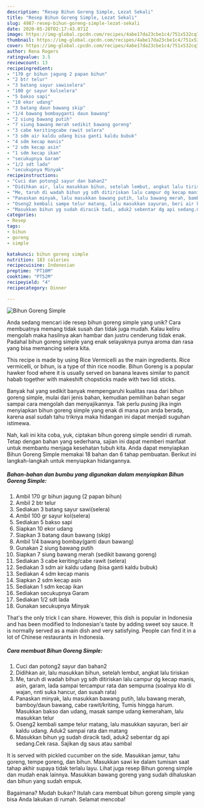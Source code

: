 ```yaml
---
description: "Resep Bihun Goreng Simple, Lezat Sekali"
title: "Resep Bihun Goreng Simple, Lezat Sekali"
slug: 4987-resep-bihun-goreng-simple-lezat-sekali
date: 2020-05-28T02:17:43.071Z
image: https://img-global.cpcdn.com/recipes/4abe17da23cbe1c4/751x532cq70/bihun-goreng-simple-foto-resep-utama.jpg
thumbnail: https://img-global.cpcdn.com/recipes/4abe17da23cbe1c4/751x532cq70/bihun-goreng-simple-foto-resep-utama.jpg
cover: https://img-global.cpcdn.com/recipes/4abe17da23cbe1c4/751x532cq70/bihun-goreng-simple-foto-resep-utama.jpg
author: Rena Rogers
ratingvalue: 3.5
reviewcount: 13
recipeingredient:
- "170 gr bihun jagung 2 papan bihun"
- "2 btr telur"
- "3 batang sayur sawiselera"
- "100 gr sayur kolselera"
- "5 bakso sapi"
- "10 ekor udang"
- "3 batang daun bawang skip"
- "1/4 bawang bombayganti daun bawang"
- "2 siung bawang putih"
- "7 siung bawang merah sedikit bawang goreng"
- "3 cabe keritingcabe rawit selera"
- "3 sdm air kaldu udang bisa ganti kaldu bubuk"
- "4 sdm kecap manis"
- "2 sdm kecap asin"
- "1 sdm kecap ikan"
- "secukupnya Garam"
- "1/2 sdt lada"
- "secukupnya Minyak"
recipeinstructions:
- "Cuci dan potong2 sayur dan bahan2"
- "Didihkan air, lalu masukkan bihun, setelah lembut, angkat lalu tiriskan"
- "Me, taruh di wadah bihun yg sdh ditiriskan lalu campur dg kecap manis, asin, garam, lada sampai tercampur rata dan sempurna (soalnya klo di wajan, nnti suka hancur, dan susah rata)"
- "Panaskan minyak, lalu masukkan bawang putih, lalu bawang merah, bamboy/daun bawang, cabe rawit/kriting, Tumis hingga harum. Masukkan bakso dan udang, masak sampe udang kemeraham, lalu masukkan telur"
- "Oseng2 kembali sampe telur matang, lalu masukkan sayuran, beri air kaldu udang. Aduk2 sampai rata dan matang"
- "Masukkan bihun yg sudah diracik tadi, aduk2 sebentar dg api sedang.Cek rasa. Sajikan dg saus atau sambal"
categories:
- Resep
tags:
- bihun
- goreng
- simple

katakunci: bihun goreng simple 
nutrition: 183 calories
recipecuisine: Indonesian
preptime: "PT10M"
cooktime: "PT52M"
recipeyield: "4"
recipecategory: Dinner

---
```



![Bihun Goreng Simple](https://img-global.cpcdn.com/recipes/4abe17da23cbe1c4/751x532cq70/bihun-goreng-simple-foto-resep-utama.jpg)

Anda sedang mencari ide resep bihun goreng simple yang unik? Cara membuatnya memang tidak susah dan tidak juga mudah. Kalau keliru mengolah maka hasilnya akan hambar dan justru cenderung tidak enak. Padahal bihun goreng simple yang enak selayaknya punya aroma dan rasa yang bisa memancing selera kita.

This recipe is made by using Rice Vermicelli as the main ingredients. Rice vermicelli, or bihun, is a type of thin rice noodle. Bihun Goreng is a popular hawker food where it is usually served on banana leaves similar to pancit habab together with makeshift chopsticks made with two lidi sticks.

Banyak hal yang sedikit banyak mempengaruhi kualitas rasa dari bihun goreng simple, mulai dari jenis bahan, kemudian pemilihan bahan segar sampai cara mengolah dan menyajikannya. Tak perlu pusing jika ingin menyiapkan bihun goreng simple yang enak di mana pun anda berada, karena asal sudah tahu triknya maka hidangan ini dapat menjadi suguhan istimewa.


Nah, kali ini kita coba, yuk, ciptakan bihun goreng simple sendiri di rumah. Tetap dengan bahan yang sederhana, sajian ini dapat memberi manfaat untuk membantu menjaga kesehatan tubuh kita. Anda dapat menyiapkan Bihun Goreng Simple memakai 18 bahan dan 6 tahap pembuatan. Berikut ini langkah-langkah untuk menyiapkan hidangannya.

<!--inarticleads1-->

##### Bahan-bahan dan bumbu yang digunakan dalam menyiapkan Bihun Goreng Simple:

1. Ambil 170 gr bihun jagung (2 papan bihun)
1. Ambil 2 btr telur
1. Sediakan 3 batang sayur sawi(selera)
1. Ambil 100 gr sayur kol(selera)
1. Sediakan 5 bakso sapi
1. Siapkan 10 ekor udang
1. Siapkan 3 batang daun bawang (skip)
1. Ambil 1/4 bawang bombay(ganti daun bawang)
1. Gunakan 2 siung bawang putih
1. Siapkan 7 siung bawang merah (sedikit bawang goreng)
1. Sediakan 3 cabe keriting/cabe rawit (selera)
1. Sediakan 3 sdm air kaldu udang (bisa ganti kaldu bubuk)
1. Sediakan 4 sdm kecap manis
1. Siapkan 2 sdm kecap asin
1. Sediakan 1 sdm kecap ikan
1. Sediakan secukupnya Garam
1. Sediakan 1/2 sdt lada
1. Gunakan secukupnya Minyak


That&#39;s the only trick I can share. However, this dish is popular in Indonesia and has been modified to Indonesian&#39;s taste by adding sweet soy sauce. It is normally served as a main dish and very satisfying. People can find it in a lot of Chinese restaurants in Indonesia. 

<!--inarticleads2-->

##### Cara membuat Bihun Goreng Simple:

1. Cuci dan potong2 sayur dan bahan2
1. Didihkan air, lalu masukkan bihun, setelah lembut, angkat lalu tiriskan
1. Me, taruh di wadah bihun yg sdh ditiriskan lalu campur dg kecap manis, asin, garam, lada sampai tercampur rata dan sempurna (soalnya klo di wajan, nnti suka hancur, dan susah rata)
1. Panaskan minyak, lalu masukkan bawang putih, lalu bawang merah, bamboy/daun bawang, cabe rawit/kriting, Tumis hingga harum. Masukkan bakso dan udang, masak sampe udang kemeraham, lalu masukkan telur
1. Oseng2 kembali sampe telur matang, lalu masukkan sayuran, beri air kaldu udang. Aduk2 sampai rata dan matang
1. Masukkan bihun yg sudah diracik tadi, aduk2 sebentar dg api sedang.Cek rasa. Sajikan dg saus atau sambal


It is served with pickled cucumber on the side. Masukkan jamur, tahu goreng, tempe goreng, dan bihun. Masukkan sawi ke dalam tumisan saat tahap akhir supaya tidak terlalu layu. Lihat juga resep Bihun goreng simple dan mudah enak lainnya. Masukkan bawang goreng yang sudah dihaluskan dan bihun yang sudah empuk. 

Bagaimana? Mudah bukan? Itulah cara membuat bihun goreng simple yang bisa Anda lakukan di rumah. Selamat mencoba!
